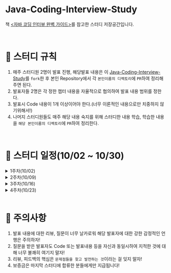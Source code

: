 # Java-Coding-Interview-Study
책 [&lt;자바 코딩 인터뷰 완벽 가이드>](http://www.kyobobook.co.kr/product/detailViewKor.laf?mallGb=KOR&ejkGb=KOR&barcode=9791157688197&orderClick=LA6)를 참고한 스터디 저장공간입니다.

<br>

# 📢 스터디 규칙
1. 매주 스터디원 2명이 발표 진행, 해당발표 내용은 이 [Java-Coding-Interview-Study](https://github.com/mooh2jj/Java-Coding-Interview-Study)를 `fork`한 후 본인 Repository에서 각 `본인이름의 디렉토리`에 `PR`하여 정리해주면 된다.
2. 발표자들 2명은 각 정한 챕터 내용을 자율적으로 협의하여 발표 내용 범위를 정한다.
3. 발표시 Code 내용이 1개 이상이어야 한다.(너무 이론적인 내용으로만 치중하지 않기위해서!)
4. 나머지 스터디원들도 매주 해당 내용 숙지를 위해 스터디한 내용 학습, 학습한 내용을 `해당 본인이름의 디렉토리`에 `PR`하여 정리한다.


<br>

# 📅 스터디 일정(10/02 ~ 10/30)

<details>
<summary>1주차(10/02)</summary>
<div markdown="1">

* 서로 자기소개 시간 가졌음
* 스터디 취지, 방향, 구성 방식 정하기

</div>
</details>

<details>
<summary>2주차(10/09)</summary>
<div markdown="1">

* 6장 객체지향 프로그래밍 발표
  - 이기우님: https://obsidian-melon-d16.notion.site/C6-033918ad19dc47cfb3cecf659c8e8605
  - 김민보님: 
     1) https://github.com/minbo2002/coding_interview_study_code
     2)  https://spectrum-splash-bed.notion.site/6-8b0a48952d7e47679a5d35aaecd1699a
</div>
</details>

<details>
<summary>3주차(10/16)</summary>
<div markdown="1">

* 7장 알고리즘의 빅 오 분석법 발표
  * 이풍혁님: https://github.com/mooh2jj/Java-Coding-Interview-Study/blob/main/%EC%9D%B4%ED%92%8D%ED%98%81/CH7%20%EB%B9%85%EC%98%A4%ED%91%9C%EA%B8%B0%EB%B2%95%2044a0ad59eef345f0b5ff7fb50db27f16.md

</div>
</details>

</details>

<details>
<summary>4주차(10/23)</summary>
<div markdown="1">

* 8장 재귀 및 동적 프로그래밍 발표
  * 최태훈님: https://github.com/mooh2jj/Java-Coding-Interview-Study/tree/main/%EC%B5%9C%ED%83%9C%ED%9B%88/chapter08
  * 마지연님


</div>
</details>

<br>

# 🎃 주의사항

1. 발표 내용에 대한 리뷰, 질문이 너무 날카로워 해당 발표자에 대한 강한 감정적인 언행은 주의하자!
2. 질문을 받은 발표자도 Code 또는 발표내용 등을 자신과 동일시하여 지적한 것에 대해 너무 불쾌히 여기지 말자!
3. 리뷰, 피드백의 핵심은 `문제점들을 찾고 발전하는 것`이라는 걸 잊지 말자!
4. 보증금은 마지막 스터디에 합류한 분들에게만 지급됩니다!
